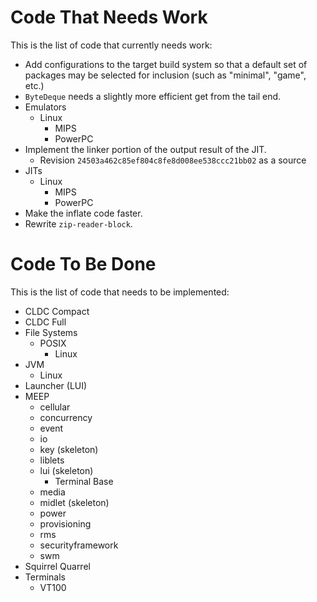 # Code That Needs Work

This is the list of code that currently needs work:

 * Add configurations to the target build system so that a default set of
   packages may be selected for inclusion (such as "minimal", "game", etc.)
 * `ByteDeque` needs a slightly more efficient get from the tail end.
 * Emulators
   * Linux
     * MIPS
     * PowerPC
 * Implement the linker portion of the output result of the JIT.
   * Revision `24503a462c85ef804c8fe8d008ee538ccc21bb02` as a source
 * JITs
   * Linux
     * MIPS
     * PowerPC
 * Make the inflate code faster.
 * Rewrite `zip-reader-block`.

# Code To Be Done

This is the list of code that needs to be implemented:

 * CLDC Compact
 * CLDC Full
 * File Systems
   * POSIX
     * Linux
 * JVM
   * Linux
 * Launcher (LUI)
 * MEEP
   * cellular
   * concurrency
   * event
   * io
   * key (skeleton)
   * liblets
   * lui (skeleton)
     * Terminal Base
   * media
   * midlet (skeleton)
   * power
   * provisioning
   * rms
   * securityframework
   * swm
 * Squirrel Quarrel
 * Terminals
   * VT100

